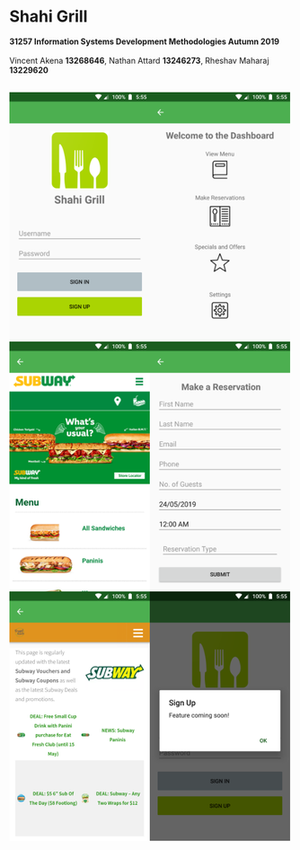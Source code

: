 # Shahi Grill
<b>31257 Information Systems Development Methodologies Autumn 2019</b> <br> <br>
Vincent Akena <b>13268646</b>, Nathan Attard <b>13246273</b>, Rheshav Maharaj <b>13229620</b> <br><br>

<img src="Screenshots/home.png" width="250" align="left"/>
<img src="Screenshots/dashboard.png" width="250" align="left"/>
<img src="Screenshots/menu.png" width="250" align="left"/>
<img src="Screenshots/reservation.png" width="250" align="left"/>
<img src="Screenshots/specials.png" width="250" align="left"/>
<img src="Screenshots/signup.png" width="250" align="left"/>
